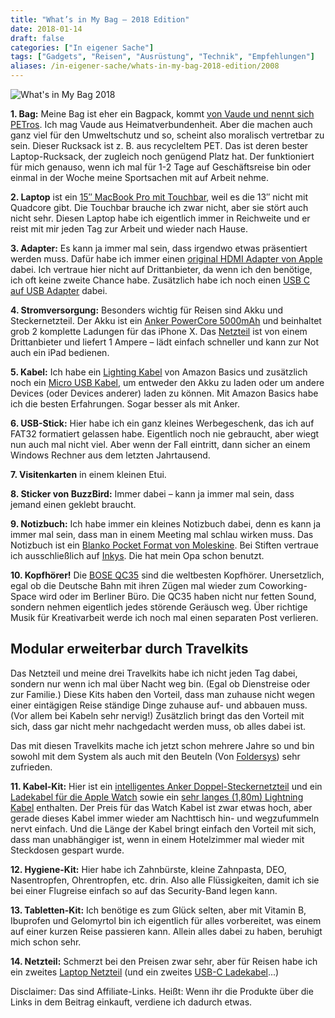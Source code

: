 ```yaml
---
title: "What’s in My Bag – 2018 Edition"
date: 2018-01-14
draft: false
categories: ["In eigener Sache"]
tags: ["Gadgets", "Reisen", "Ausrüstung", "Technik", "Empfehlungen"]
aliases: /in-eigener-sache/whats-in-my-bag-2018-edition/2008
---
```


![What's in My Bag 2018](/images/2017-01-14whats-in-my-bag-1024x768.jpg)

**1. Bag:** Meine Bag ist eher ein Bagpack, kommt [von Vaude und nennt sich PETros](http://amzn.to/2D3BbPX). Ich mag Vaude aus Heimatverbundenheit. Aber die machen auch ganz viel für den Umweltschutz und so, scheint also moralisch vertretbar zu sein. Dieser Rucksack ist z. B. aus recycleltem PET. Das ist deren bester Laptop-Rucksack, der zugleich noch genügend Platz hat. Der funktioniert für mich genauso, wenn ich mal für 1-2 Tage auf Geschäftsreise bin oder einmal in der Woche meine Sportsachen mit auf Arbeit nehme.

**2. Laptop** ist ein [15″ MacBook Pro mit Touchbar](https://www.apple.com/de/macbook-pro/), weil es die 13″ nicht mit Quadcore gibt. Die Touchbar brauche ich zwar nicht, aber sie stört auch nicht sehr. Diesen Laptop habe ich eigentlich immer in Reichweite und er reist mit mir jeden Tag zur Arbeit und wieder nach Hause.

**3. Adapter:** Es kann ja immer mal sein, dass irgendwo etwas präsentiert werden muss. Dafür habe ich immer einen [original HDMI Adapter von Apple](http://amzn.to/2DtFQaW) dabei. Ich vertraue hier nicht auf Drittanbieter, da wenn ich den benötige, ich oft keine zweite Chance habe. Zusätzlich habe ich noch einen [USB C auf USB Adapter](http://amzn.to/2EHgk1B) dabei.

**4. Stromversorgung:** Besonders wichtig für Reisen sind Akku und Steckernetzteil. Der Akku ist ein [Anker PowerCore 5000mAh](http://amzn.to/2myTQZc) und beinhaltet grob 2 komplette Ladungen für das iPhone X. Das [Netzteil](http://amzn.to/2AZFt5b) ist von einem Drittanbieter und liefert 1 Ampere – lädt einfach schneller und kann zur Not auch ein iPad bedienen.

**5. Kabel:** Ich habe ein [Lighting Kabel](http://amzn.to/2EGD1Tw) von Amazon Basics und zusätzlich noch ein [Micro USB Kabel](http://amzn.to/2DtVKC7), um entweder den Akku zu laden oder um andere Devices (oder Devices anderer) laden zu können. Mit Amazon Basics habe ich die besten Erfahrungen. Sogar besser als mit Anker.

**6. USB-Stick:** Hier habe ich ein ganz kleines Werbegeschenk, das ich auf FAT32 formatiert gelassen habe. Eigentlich noch nie gebraucht, aber wiegt nun auch mal nicht viel. Aber wenn der Fall eintritt, dann sicher an einem Windows Rechner aus dem letzten Jahrtausend.

**7. Visitenkarten** in einem kleinen Etui.

**8. Sticker von BuzzBird:** Immer dabei – kann ja immer mal sein, dass jemand einen geklebt braucht.

**9. Notizbuch:** Ich habe immer ein kleines Notizbuch dabei, denn es kann ja immer mal sein, dass man in einem Meeting mal schlau wirken muss. Das Notizbuch ist ein [Blanko Pocket Format von Moleskine](http://amzn.to/2D7mCLk). Bei Stiften vertraue ich ausschließlich auf [Inkys](http://amzn.to/2AYv4Xq). Die hat mein Opa schon benutzt.

**10. Kopfhörer!** Die [BOSE QC35](http://amzn.to/2DrWQyh) sind die weltbesten Kopfhörer. Unersetzlich, egal ob die Deutsche Bahn mit ihren Zügen mal wieder zum Coworking-Space wird oder im Berliner Büro. Die QC35 haben nicht nur fetten Sound, sondern nehmen eigentlich jedes störende Geräusch weg. Über richtige Musik für Kreativarbeit werde ich noch mal einen separaten Post verlieren.

## Modular erweiterbar durch Travelkits

Das Netzteil und meine drei Travelkits habe ich nicht jeden Tag dabei, sondern nur wenn ich mal über Nacht weg bin. (Egal ob Dienstreise oder zur Familie.) Diese Kits haben den Vorteil, dass man zuhause nicht wegen einer eintägigen Reise ständige Dinge zuhause auf- und abbauen muss. (Vor allem bei Kabeln sehr nervig!) Zusätzlich bringt das den Vorteil mit sich, dass gar nicht mehr nachgedacht werden muss, ob alles dabei ist.

Das mit diesen Travelkits mache ich jetzt schon mehrere Jahre so und bin sowohl mit dem System als auch mit den Beuteln (Von [Foldersys](http://amzn.to/2D1NoUJ)) sehr zufrieden.

**11. Kabel-Kit:** Hier ist ein [intelligentes Anker Doppel-Steckernetzteil](http://amzn.to/2DuoKd2) und ein [Ladekabel für die Apple Watch](http://amzn.to/2EFDvcw) sowie ein [sehr langes (1,80m) Lightning Kabel](http://amzn.to/2AY3t8Z) enthalten. Der Preis für das Watch Kabel ist zwar etwas hoch, aber gerade dieses Kabel immer wieder am Nachttisch hin- und wegzufummeln nervt einfach. Und die Länge der Kabel bringt einfach den Vorteil mit sich, dass man unabhängiger ist, wenn in einem Hotelzimmer mal wieder mit Steckdosen gespart wurde.

**12. Hygiene-Kit:** Hier habe ich Zahnbürste, kleine Zahnpasta, DEO, Nasentropfen, Ohrentropfen, etc. drin. Also alle Flüssigkeiten, damit ich sie bei einer Flugreise einfach so auf das Security-Band legen kann.

**13. Tabletten-Kit:** Ich benötige es zum Glück selten, aber mit Vitamin B, Ibuprofen und Gelomyrtol bin ich eigentlich für alles vorbereitet, was einem auf einer kurzen Reise passieren kann. Allein alles dabei zu haben, beruhigt mich schon sehr.

**14. Netzteil:** Schmerzt bei den Preisen zwar sehr, aber für Reisen habe ich ein zweites [Laptop Netzteil](http://amzn.to/2Dv6gJA) (und ein zweites [USB-C Ladekabel](http://amzn.to/2Dv6m3U)...)

Disclaimer: Das sind Affiliate-Links. Heißt: Wenn ihr die Produkte über die Links in dem Beitrag einkauft, verdiene ich dadurch etwas.

